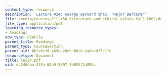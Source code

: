 ```yaml
---
content_type: resource
description: 'Lecture #24: George Bernard Shaw, "Major Barbara"'
file: /media/courses/21l-450-literature-and-ethical-values-fall-2002/dc246daa349a65a955971e855f2a89bc_lec24.pdf
file_type: application/pdf
learning_resource_types:
- Readings
ocw_type: OCWFile
parent_title: Readings
parent_type: CourseSection
parent_uid: 8b2e0cf6-469e-2ddb-b0cb-ea8eedf7c1fe
resourcetype: Document
title: lec24.pdf
uid: dc246daa-349a-65a9-5597-1e855f2a89bc
---
```

